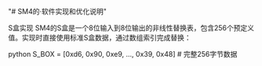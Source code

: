 "# SM4的·软件实现和优化说明" 

S盒实现
SM4的S盒是一个8位输入到8位输出的非线性替换表，包含256个预定义值。实现时直接使用标准S盒数据，通过数组索引完成替换：

python
S_BOX = [0xd6, 0x90, 0xe9, ..., 0x39, 0x48]  # 完整256字节数据
